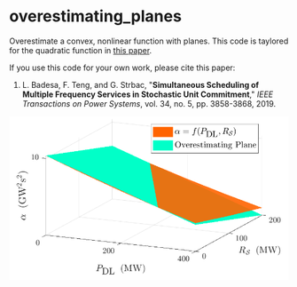 # overestimating_planes
Overestimate a convex, nonlinear function with planes. This code is taylored for the quadratic function in [this paper](https://arxiv.org/abs/1809.10391).

If you use this code for your own work, please cite this paper:

 <ol>
  <li>  L. Badesa, F. Teng, and G. Strbac, "<b>Simultaneous Scheduling of Multiple Frequency Services in Stochastic Unit Commitment</b>," <i>IEEE Transactions on Power Systems</i>, vol. 34, no. 5, pp. 3858-3868, 2019.
</ol> 


![example1](overest_planes.png)
